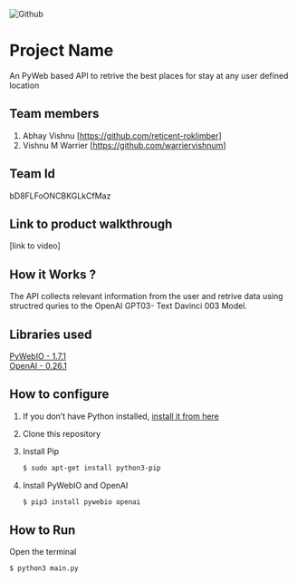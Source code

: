 ![Github](https://user-images.githubusercontent.com/64391274/211215734-bbc57b92-9a71-496d-873e-3eedc7523916.png)


# Project Name
An PyWeb based API to retrive the best places for stay at any user defined location

## Team members
1. Abhay Vishnu [https://github.com/reticent-roklimber]
2. Vishnu M Warrier [https://github.com/warriervishnum]
## Team Id
bD8FLFoONCBKGLkCfMaz
## Link to product walkthrough
[link to video]
## How it Works ?
The API collects relevant information from the user and retrive data using structred quries to the OpenAI GPT03- Text Davinci 003 Model.
## Libraries used
[PyWebIO - 1.7.1](https://www.pyweb.io/) <br/>
[OpenAI - 0.26.1](https://github.com/openai/openai-python)

## How to configure
1. If you don’t have Python installed, [install it from here](https://www.python.org/downloads/)

2. Clone this repository

3. Install Pip
    
   ```bash
   $ sudo apt-get install python3-pip
   ```
4. Install PyWebIO and OpenAI

   ```bash
   $ pip3 install pywebio openai
   ```

## How to Run
Open the terminal

   ```bash
   $ python3 main.py
   ```
